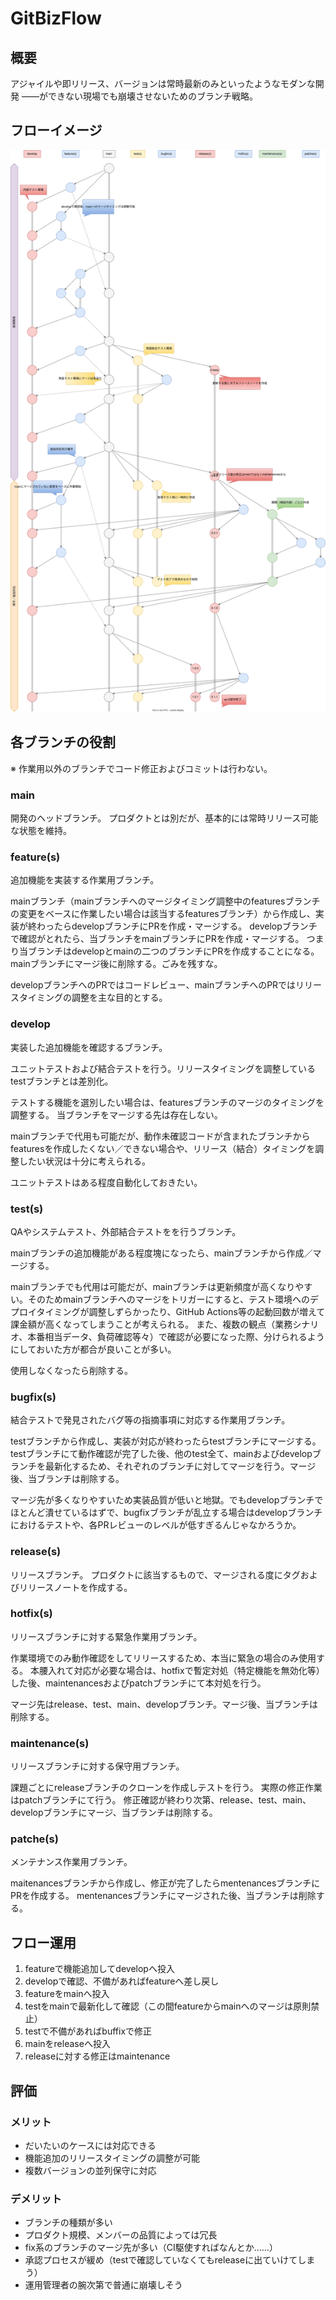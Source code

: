 # GitBizFlow

## 概要

アジャイルや即リリース、バージョンは常時最新のみといったようなモダンな開発
——ができない現場でも崩壊させないためのブランチ戦略。

## フローイメージ

![img](git-biz-flow.drawio.svg)

## 各ブランチの役割

※ 作業用以外のブランチでコード修正およびコミットは行わない。

### main

開発のヘッドブランチ。
プロダクトとは別だが、基本的には常時リリース可能な状態を維持。

### feature(s)

追加機能を実装する作業用ブランチ。

mainブランチ（mainブランチへのマージタイミング調整中のfeaturesブランチの変更をベースに作業したい場合は該当するfeaturesブランチ）から作成し、実装が終わったらdevelopブランチにPRを作成・マージする。
developブランチで確認がとれたら、当ブランチをmainブランチにPRを作成・マージする。
つまり当ブランチはdevelopとmainの二つのブランチにPRを作成することになる。
mainブランチにマージ後に削除する。ごみを残すな。

developブランチへのPRではコードレビュー、mainブランチへのPRではリリースタイミングの調整を主な目的とする。

### develop

実装した追加機能を確認するブランチ。

ユニットテストおよび結合テストを行う。リリースタイミングを調整しているtestブランチとは差別化。

テストする機能を選別したい場合は、featuresブランチのマージのタイミングを調整する。
当ブランチをマージする先は存在しない。

mainブランチで代用も可能だが、動作未確認コードが含まれたブランチからfeaturesを作成したくない／できない場合や、リリース（結合）タイミングを調整したい状況は十分に考えられる。

ユニットテストはある程度自動化しておきたい。

### test(s)

QAやシステムテスト、外部結合テストをを行うブランチ。

mainブランチの追加機能がある程度塊になったら、mainブランチから作成／マージする。

mainブランチでも代用は可能だが、mainブランチは更新頻度が高くなりやすい。そのためmainブランチへのマージをトリガーにすると、テスト環境へのデプロイタイミングが調整しずらかったり、GitHub Actions等の起動回数が増えて課金額が高くなってしまうことが考えられる。
また、複数の観点（業務シナリオ、本番相当データ、負荷確認等々）で確認が必要になった際、分けられるようにしておいた方が都合が良いことが多い。

使用しなくなったら削除する。

### bugfix(s)

結合テストで発見されたバグ等の指摘事項に対応する作業用ブランチ。

testブランチから作成し、実装が対応が終わったらtestブランチにマージする。
testブランチにて動作確認が完了した後、他のtest全て、mainおよびdevelopブランチを最新化するため、それぞれのブランチに対してマージを行う。マージ後、当ブランチは削除する。

マージ先が多くなりやすいため実装品質が低いと地獄。でもdevelopブランチでほとんど潰せているはずで、bugfixブランチが乱立する場合はdevelopブランチにおけるテストや、各PRレビューのレベルが低すぎるんじゃなかろうか。

### release(s)

リリースブランチ。
プロダクトに該当するもので、マージされる度にタグおよびリリースノートを作成する。

### hotfix(s)

リリースブランチに対する緊急作業用ブランチ。

作業環境でのみ動作確認をしてリリースするため、本当に緊急の場合のみ使用する。
本腰入れて対応が必要な場合は、hotfixで暫定対処（特定機能を無効化等）した後、maintenancesおよびpatchブランチにて本対処を行う。

マージ先はrelease、test、main、developブランチ。マージ後、当ブランチは削除する。

### maintenance(s)

リリースブランチに対する保守用ブランチ。

課題ごとにreleaseブランチのクローンを作成しテストを行う。
実際の修正作業はpatchブランチにて行う。
修正確認が終わり次第、release、test、main、developブランチにマージ、当ブランチは削除する。

### patche(s)

メンテナンス作業用ブランチ。

maitenancesブランチから作成し、修正が完了したらmentenancesブランチにPRを作成する。
mentenancesブランチにマージされた後、当ブランチは削除する。

## フロー運用

1. featureで機能追加してdevelopへ投入
2. developで確認、不備があればfeatureへ差し戻し
3. featureをmainへ投入
4. testをmainで最新化して確認（この間featureからmainへのマージは原則禁止）
5. testで不備があればbuffixで修正
6. mainをreleaseへ投入
7. releaseに対する修正はmaintenance

## 評価

### メリット

- だいたいのケースには対応できる
- 機能追加のリリースタイミングの調整が可能
- 複数バージョンの並列保守に対応

### デメリット

- ブランチの種類が多い
- プロダクト規模、メンバーの品質によっては冗長
- fix系のブランチのマージ先が多い（CI駆使すればなんとか……）
- 承認プロセスが緩め（testで確認していなくてもreleaseに出ていけてしまう）
- 運用管理者の腕次第で普通に崩壊しそう